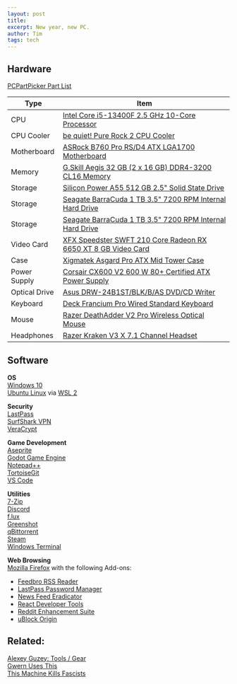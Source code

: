 ```yaml
---
layout: post
title: 
excerpt: New year, new PC.
author: Tim 
tags: tech
---
```


## Hardware

<a href="https://pcpartpicker.com/list/hv729C">PCPartPicker Part List</a>
<table class="pcpp-part-list">
  <thead>
    <tr>
      <th>Type</th>
      <th>Item</th>
    </tr>
  </thead>
  <tbody>
    <tr>
      <td class="pcpp-part-list-type">CPU</td>
      <td class="pcpp-part-list-item"><a href="https://pcpartpicker.com/product/VNkWGX/intel-core-i5-13400f-25-ghz-10-core-processor-bx8071513400f">Intel Core i5-13400F 2.5 GHz 10-Core Processor</a></td>
    </tr>
    <tr>
      <td class="pcpp-part-list-type">CPU Cooler</td>
      <td class="pcpp-part-list-item"><a href="https://pcpartpicker.com/product/BVXYcf/be-quiet-pure-rock-2-cpu-cooler-bk006">be quiet! Pure Rock 2 CPU Cooler</a></td>
    </tr>
    <tr>
      <td class="pcpp-part-list-type">Motherboard</td>
      <td class="pcpp-part-list-item"><a href="https://pcpartpicker.com/product/pcZ9TW/asrock-b760-pro-rsd4-atx-lga1700-motherboard-b760-pro-rsd4">ASRock B760 Pro RS/D4 ATX LGA1700 Motherboard</a></td>
    </tr>
    <tr>
      <td class="pcpp-part-list-type">Memory</td>
      <td class="pcpp-part-list-item"><a href="https://pcpartpicker.com/product/8BLwrH/gskill-aegis-32-gb-2-x-16-gb-ddr4-3200-cl16-memory-f4-3200c16d-32gis">G.Skill Aegis 32 GB (2 x 16 GB) DDR4-3200 CL16 Memory</a></td>
    </tr>
    <tr>
      <td class="pcpp-part-list-type">Storage</td>
      <td class="pcpp-part-list-item"><a href="https://pcpartpicker.com/product/LdgzK8/silicon-power-a55-512-gb-25-solid-state-drive-sp512gbss3a55s25">Silicon Power A55 512 GB 2.5" Solid State Drive</a></td>
    </tr>
    <tr>
      <td class="pcpp-part-list-type">Storage</td>
      <td class="pcpp-part-list-item"><a href="https://pcpartpicker.com/product/kLmLrH/seagate-internal-hard-drive-st31000524as">Seagate BarraCuda 1 TB 3.5" 7200 RPM Internal Hard Drive</a></td>
    </tr>
    <tr>
      <td class="pcpp-part-list-type">Storage</td>
      <td class="pcpp-part-list-item"><a href="https://pcpartpicker.com/product/kLmLrH/seagate-internal-hard-drive-st31000524as">Seagate BarraCuda 1 TB 3.5" 7200 RPM Internal Hard Drive</a></td>
    </tr>
    <tr>
      <td class="pcpp-part-list-type">Video Card</td>
      <td class="pcpp-part-list-item"><a href="https://pcpartpicker.com/product/NDvdnQ/xfx-radeon-rx-6650-xt-8-gb-speedster-swft-210-core-video-card-rx-665x8dfdy">XFX Speedster SWFT 210 Core Radeon RX 6650 XT 8 GB Video Card</a></td>
    </tr>
    <tr>
      <td class="pcpp-part-list-type">Case</td>
      <td class="pcpp-part-list-item"><a href="https://pcpartpicker.com/product/GwBv6h/xigmatek-case-cccae37bsu02">Xigmatek Asgard Pro ATX Mid Tower Case</a></td>
    </tr>
    <tr>
      <td class="pcpp-part-list-type">Power Supply</td>
      <td class="pcpp-part-list-item"><a href="https://pcpartpicker.com/product/R4Lypg/corsair-power-supply-cmpsu600cxv2">Corsair CX600 V2 600 W 80+ Certified ATX Power Supply</a></td>
    </tr>
    <tr>
      <td class="pcpp-part-list-type">Optical Drive</td>
      <td class="pcpp-part-list-item"><a href="https://pcpartpicker.com/product/2v9KHx/asus-optical-drive-drw24b1stblkbas">Asus DRW-24B1ST/BLK/B/AS DVD/CD Writer</a></td>
    </tr>
    <tr>
      <td class="pcpp-part-list-type">Keyboard</td>
      <td class="pcpp-part-list-item"><a href="https://pcpartpicker.com/product/tbFPxr/deck-keyboard-kbacbl87whtpdpug1">Deck Francium Pro Wired Standard Keyboard</a></td>
    </tr>
    <tr>
      <td class="pcpp-part-list-type">Mouse</td>
      <td class="pcpp-part-list-item"><a href="https://pcpartpicker.com/product/KYPgXL/razer-deathadder-v2-pro-wireless-optical-mouse-rz01-03350100-r3u1">Razer DeathAdder V2 Pro Wireless Optical Mouse</a></td>
    </tr>
    <tr>
      <td class="pcpp-part-list-type">Headphones</td>
      <td class="pcpp-part-list-item"><a href="https://pcpartpicker.com/product/96YmP6/razer-kraken-v3-x-71-channel-headset-rz04-03750300-r3u1">Razer Kraken V3 X 7.1 Channel  Headset</a></td>
    </tr>
  </tbody>
</table>

## Software
**OS**  
[Windows 10](https://en.wikipedia.org/wiki/Windows_10)  
[Ubuntu Linux](https://en.wikipedia.org/wiki/Ubuntu) via [WSL 2](https://docs.microsoft.com/en-us/windows/wsl/wsl2-install)  

**Security**  
[LastPass](https://lastpass.com/)  
[SurfShark VPN](https://surfshark.com/)  
[VeraCrypt](https://www.veracrypt.fr/en/Home.html)  

**Game Development**  
[Aseprite](https://www.aseprite.org/)  
[Godot Game Engine](https://godotengine.org/)  
[Notepad++](https://notepad-plus-plus.org/)  
[TortoiseGit](https://tortoisegit.org/)  
[VS Code](https://code.visualstudio.com/)  

**Utilities**  
[7-Zip](https://www.7-zip.org/)  
[Discord](https://discordapp.com/)  
[f.lux](https://justgetflux.com/)  
[Greenshot](https://getgreenshot.org/downloads/)  
[qBittorrent](https://www.qbittorrent.org/)  
[Steam](https://store.steampowered.com/)  
[Windows Terminal](https://devblogs.microsoft.com/commandline/windows-terminal-1-0/)  

**Web Browsing**  
[Mozilla Firefox](https://www.mozilla.org/firefox/) with the following Add-ons:  
* [Feedbro RSS Reader](https://addons.mozilla.org/en-US/firefox/addon/feedbroreader/)
* [LastPass Password Manager](https://addons.mozilla.org/en-US/firefox/addon/lastpass-password-manager/)
* [News Feed Eradicator](https://addons.mozilla.org/en-US/firefox/addon/news-feed-eradicator/)
* [React Developer Tools](https://addons.mozilla.org/en-US/firefox/addon/react-devtools/)  
* [Reddit Enhancement Suite](https://addons.mozilla.org/en-US/firefox/addon/reddit-enhancement-suite/)
* [uBlock Origin](https://addons.mozilla.org/en-US/firefox/addon/ublock-origin/)

## Related:  
[Alexey Guzey: Tools / Gear](https://guzey.com/tools-gear/)  
[Gwern Uses This](https://www.gwern.net/Links#uses-this)  
[This Machine Kills Fascists](/2022/11/13/this-machine.html)  

